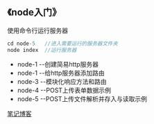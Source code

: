 ## 《node入门》
使用命令行运行服务器
```js
cd node-5   //进入需要运行的服务器文件夹
node index  //运行服务器
```

- node-1    --创建简易http服务器
- node-1    --给http服务器添加路由
- node-3    --模块化响应方法和路由
- node-4    --POST上传表单数据示例
- node-5    --POST上传文件解析并存入与读取示例

[笔记博客]()